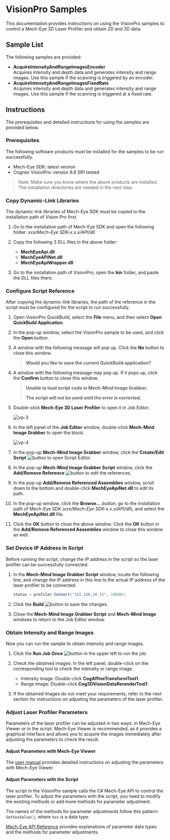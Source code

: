 # VisionPro Samples

This documentation provides instructions on using the VisionPro samples to control a Mech-Eye 3D Laser Profiler and obtain 2D and 3D data. 

## Sample List

The following samples are provided:

* **AcquireIntensityAndRangeImagesEncoder**  
  Acquires intensity and depth data and generates intensity and range images. Use this sample if the scanning is triggered by an encoder.
* **AcquireIntensityAndRangeImagesFixedRate**  
  Acquires intensity and depth data and generates intensity and range images. Use this sample if the scanning is triggered at a fixed rate.

## Instructions

The prerequisites and detailed instructions for using the samples are provided below.

### Prerequisites

The following software products must be installed for the samples to be run successfully.

* Mech-Eye SDK: latest version
* Cognex VisionPro: version 9.8 SR1 tested

>Note: Make sure you know where the above products are installed. The installation directories are needed in the next step.

### Copy Dynamic-Link Libraries

The dynamic-link libraries of Mech-Eye SDK must be copied to the installation path of Vision Pro first.

1. Go to the installation path of Mech-Eye SDK and open the following folder: *xxx/Mech-Eye SDK-x.x.x/API/dll*

2. Copy the following 3 DLL files in the above folder:

   * **MechEyeApi.dll**
   * **MechEyeAPiNet.dll**
   * **MechEyeApiWrapper.dll**

3. Go to the installation path of VisionPro, open the **bin** folder, and paste the DLL files there.

### Configure Script Reference

After copying the dynamic-link libraries, the path of the reference in the script must be configured for the script to run successfully.

1. Open VisionPro QuickBuild, select the **File** menu, and then select **Open QuickBuild Application**.

2. In the pop-up window, select the VisionPro sample to be used, and click the **Open** button.

3. A window with the following message will pop up. Click the **No** button to close this window.

   >**Would you like to save the current QuickBuild application?**

4. A window with the following message may pop up. If it pops up, click the **Confirm** button to close this window.

   >**Unable to load script code in Mech-Mind Image Grabber.**
   >
   >**The script will not be used until the error is corrected.**

5. Double-click **Mech-Eye 3D Laser Profiler** to open it in Job Editor.

   ![vp-3](https://docs.mech-mind.net/download/github/vp/vp-3.png)

6. In the left panel of the **Job Editor** window, double-click **Mech-Mind Image Grabber** to open the block.

   ![vp-4](https://docs.mech-mind.net/download/github/vp/vp-4.png)

7. In the pop-up **Mech-Mind Image Grabber** window, click the **Create/Edit Script** ![button](https://docs.mech-mind.net/download/github/vp/create-edit-script.png) to open Script Editor.

8. In the pop-up **Mech-Mind Image Grabber Script** window, click the **Add/Remove Reference** ![button](https://docs.mech-mind.net/download/github/vp/add-remove-reference.png) to edit the references.

9. In the pop-up **Add/Remove Referenced Assemblies** window, scroll down to the bottom and double-click **MechEyeApiNet.dll** to edit its path.

10. In the pop-up window, click the **Browse...** button, go to the installation path of Mech-Eye SDK (*xxx/Mech-Eye SDK-x.x.x/API/dll*), and select the **MechEyeApiNet.dll** file.

11. Click the **OK** button to close the above window. Click the **OK** button in the **Add/Remove Referenced Assemblies** window to close this window as well.

### Set Device IP Address in Script

Before running the script, change the IP address in the script so the laser profiler can be successfully connected.

1. In the **Mech-Mind Image Grabber Script** window, locate the following line, and change the IP address in this line to the actual IP address of the laser profiler to be connected.

   ```csharp
   status = profiler.Connect("192.168.20.15", 10000);
   ```

2. Click the **Build** ![button](https://docs.mech-mind.net/download/github/vp/build.png) to save the changes.

3. Close the **Mech-Mind Image Grabber Script** and **Mech-Mind Image** windows to return to the Job Editor window.

### Obtain Intensity and Range Images

Now you can run the sample to obtain intensity and range images.

1. Click the **Run Job Once** ![button](https://docs.mech-mind.net/download/github/vp/run-job-once.png) in the upper left to run the job.

2. Check the obtained images: In the left panel, double-click on the corresponding tool to check the intensity or range image.

   * Intensity image: Double-click **CogAffineTransformTool1**.
   * Range image: Double-click **Cog3DVisionDataRerenderTool1**.

3. If the obtained images do not meet your requirements, refer to the next section for instructions on adjusting the parameters of the laser profiler.

### Adjust Laser Profiler Parameters

Parameters of the laser profiler can be adjusted in two ways: in Mech-Eye Viewer or in the script. Mech-Eye Viewer is recommended, as it provides a graphical interface and allows you to acquire the images immediately after adjusting the parameters to check the result.

#### Adjust Parameters with Mech-Eye Viewer

The [user manual](https://docs.mech-mind.net/en/eye-3d-profiler/latest/viewer/parameter-reference.html) provides detailed instructions on adjusting the parameters with Mech-Eye Viewer.

#### Adjust Parameters with the Script

The script in the VisionPro sample calls the C# Mech-Eye API to control the laser profiler. To adjust the parameters with the script, you need to modify the existing methods or add more methods for parameter adjustment.

The names of the methods for parameter adjustments follow this pattern: `SetXxxValue()`, where `Xxx` is a data type.

[Mech-Eye API Reference](https://docs.mech-mind.net/api-reference/eye-api-profiler-cpp/2.2.0/index.html) provides explanations of parameter data types and the methods for parameter adjustments.
